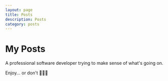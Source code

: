 ```yaml
---
layout: page
title: Posts
description: Posts
category: posts
---
```


# My Posts

A professional software developer trying to make sense of what's going on.

Enjoy... or don't 🤷🏻‍♂️